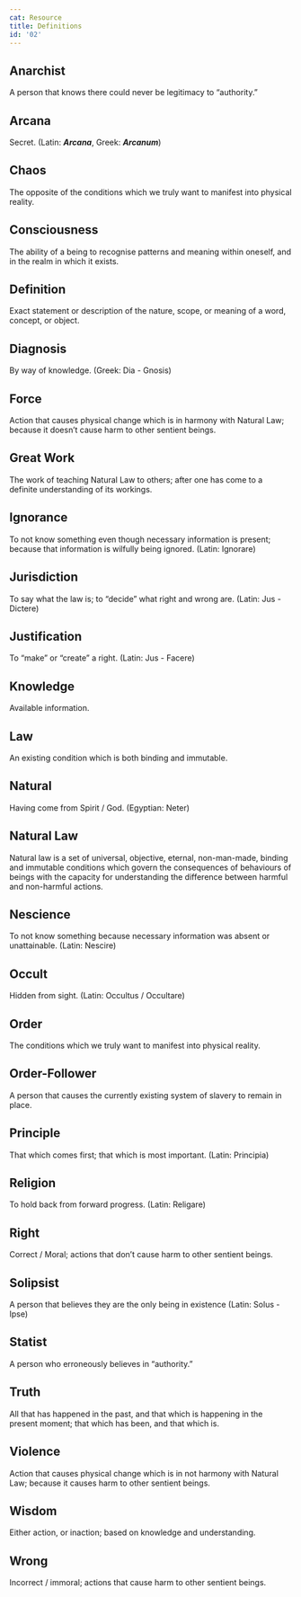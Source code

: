 ```yaml
---
cat: Resource
title: Definitions
id: '02'
---
```


## Anarchist  
A person that knows there could never be legitimacy to “authority.” 

## Arcana
Secret. (Latin: *__Arcana__*, Greek: *__Arcanum__*)

## Chaos
The opposite of the conditions which we truly want to manifest into physical reality.

## Consciousness
The ability of a being to recognise patterns and meaning within oneself, and in the realm in which it exists.

## Definition
Exact statement or description of the nature, scope, or meaning of a word, concept, or object.

## Diagnosis
By way of knowledge. (Greek: Dia - Gnosis)

## Force
Action that causes physical change which is in harmony with Natural Law; because it doesn’t cause harm to other sentient beings.

## Great Work
The work of teaching Natural Law to others; after one has come to a definite understanding of its workings.

## Ignorance
To not know something even though necessary information is present; because that information is wilfully being ignored. (Latin: Ignorare)

## Jurisdiction
To say what the law is; to “decide” what right and wrong are. (Latin: Jus - Dictere)

## Justification
To “make” or “create” a right. (Latin: Jus - Facere)

## Knowledge
Available information.

## Law
An existing condition which is both binding and immutable.

## Natural
Having come from Spirit / God. (Egyptian: Neter)

## Natural Law
Natural law is a set of universal, objective, eternal, non-man-made, binding and immutable conditions which govern the consequences of behaviours of beings with the capacity for understanding the difference between harmful and non-harmful actions.

## Nescience
To not know something because necessary information was absent or unattainable. (Latin: Nescire)

## Occult
Hidden from sight. (Latin: Occultus / Occultare)

## Order
The conditions which we truly want to manifest into physical reality.

## Order-Follower
A person that causes the currently existing system of slavery to remain in place.

## Principle
That which comes first; that which is most important. (Latin: Principia)

## Religion
To hold back from forward progress. (Latin: Religare)

## Right
Correct / Moral; actions that don’t cause harm to other sentient beings.

## Solipsist
A person that believes they are the only being in existence (Latin: Solus - Ipse)

## Statist
A person who erroneously believes in “authority.”

## Truth
All that has happened in the past, and that which is happening in the present moment; that which has been, and that which is.

## Violence
Action that causes physical change which is in not harmony with Natural Law; because it causes harm to other sentient beings.

## Wisdom
Either action, or inaction; based on knowledge and understanding.

## Wrong
Incorrect / immoral; actions that cause harm to other sentient beings.
